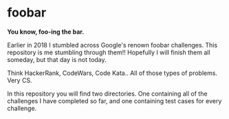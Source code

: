 # foobar
__You know, foo-ing the bar.__

Earlier in 2018 I stumbled across Google's renown foobar challenges. This repository is me stumbling through them!! Hopefully I will finish them all someday, but that day is not today. 

Think HackerRank, CodeWars, Code Kata.. All of those types of problems. Very CS.

In this repository you will find two directories. One containing all of the challenges I have completed so far, and one containing test cases for every challenge. 
